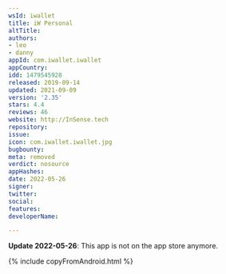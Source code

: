 ```yaml
---
wsId: iwallet
title: iW Personal
altTitle: 
authors:
- leo
- danny
appId: com.iwallet.iwallet
appCountry: 
idd: 1479545928
released: 2019-09-14
updated: 2021-09-09
version: '2.35'
stars: 4.4
reviews: 46
website: http://InSense.tech
repository: 
issue: 
icon: com.iwallet.iwallet.jpg
bugbounty: 
meta: removed
verdict: nosource
appHashes: 
date: 2022-05-26
signer: 
twitter: 
social: 
features: 
developerName: 

---
```


**Update 2022-05-26**: This app is not on the app store anymore.



{% include copyFromAndroid.html %}
